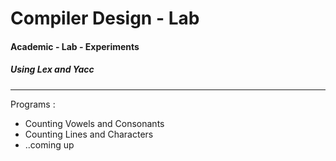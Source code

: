 # Compiler Design - Lab
#### Academic - Lab - Experiments
##### Using Lex and Yacc
<hr>

Programs : 
- Counting Vowels and Consonants
- Counting Lines and Characters
- ..coming up
